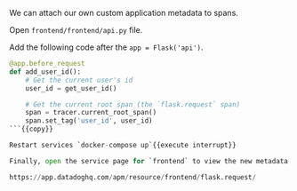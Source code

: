 We can attach our own custom application metadata to spans.

Open `frontend/frontend/api.py` file.

Add the following code after the `app = Flask('api')`.

``` python
@app.before_request
def add_user_id():
    # Get the current user's id
    user_id = get_user_id()

    # Get the current root span (the `flask.request` span)
    span = tracer.current_root_span()
    span.set_tag('user_id', user_id)
```{{copy}}

Restart services `docker-compose up`{{execute interrupt}}

Finally, open the service page for `frontend` to view the new metadata on traces.

https://app.datadoghq.com/apm/resource/frontend/flask.request/
